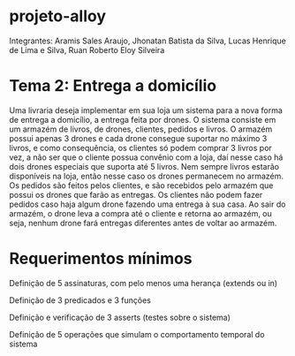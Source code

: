 # projeto-alloy
Integrantes: Aramis Sales Araujo, Jhonatan Batista da Silva, Lucas Henrique de Lima e Silva, Ruan Roberto Eloy Silveira

# Tema 2: Entrega a domicílio
Uma livraria deseja implementar em sua loja um sistema para a nova forma de entrega a domicílio, a entrega feita por drones. O sistema consiste em um armazém de livros, de drones, clientes, pedidos e livros. O armazém possui apenas 3 drones e cada drone consegue suportar no máximo 3 livros, e como consequência, os clientes só podem comprar 3 livros por vez, a não ser que o cliente possua convênio com a loja, daí nesse caso há dois drones especiais que suporta até 5 livros. Nem sempre livros estarão disponíveis na loja, então nesse caso os drones permanecem no armazém. Os pedidos são feitos pelos clientes, e são recebidos pelo armazém que possui os drones que farão as entregas. Os clientes não podem fazer pedidos caso haja algum drone fazendo uma entrega à sua casa. Ao sair do armazém, o drone leva a compra até o cliente e retorna ao armazém, ou seja, nenhum drone fará entregas diferentes antes de voltar ao armazém.

# Requerimentos mínimos
Definição de 5 assinaturas, com pelo menos uma herança (extends ou in)

Definição de 3 predicados e 3 funções

Definição e verificação de 3 asserts (testes sobre o sistema)

Definição de 5 operações que simulam o comportamento temporal do sistema
